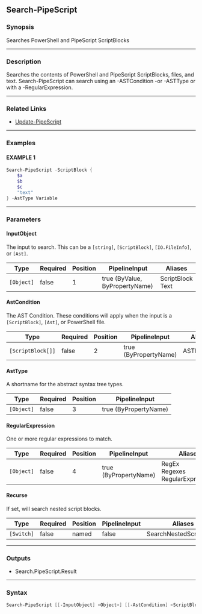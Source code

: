 Search-PipeScript
-----------------




### Synopsis
Searches PowerShell and PipeScript ScriptBlocks



---


### Description

Searches the contents of PowerShell and PipeScript ScriptBlocks, files, and text.
Search-PipeScript can search using an -ASTCondition -or -ASTType or with a -RegularExpression.



---


### Related Links
* [Update-PipeScript](Update-PipeScript.md)





---


### Examples
#### EXAMPLE 1
```PowerShell
Search-PipeScript -ScriptBlock {
    $a
    $b
    $c
    "text"
} -AstType Variable
```



---


### Parameters
#### **InputObject**

The input to search.
This can be a `[string]`, `[ScriptBlock]`, `[IO.FileInfo]`, or `[Ast]`.






|Type      |Required|Position|PipelineInput                 |Aliases             |
|----------|--------|--------|------------------------------|--------------------|
|`[Object]`|false   |1       |true (ByValue, ByPropertyName)|ScriptBlock<br/>Text|



#### **AstCondition**

The AST Condition.
These conditions will apply when the input is a `[ScriptBlock]`, `[Ast]`, or PowerShell file.






|Type             |Required|Position|PipelineInput        |Aliases    |
|-----------------|--------|--------|---------------------|-----------|
|`[ScriptBlock[]]`|false   |2       |true (ByPropertyName)|ASTDelegate|



#### **AstType**

A shortname for the abstract syntax tree types.






|Type      |Required|Position|PipelineInput        |
|----------|--------|--------|---------------------|
|`[Object]`|false   |3       |true (ByPropertyName)|



#### **RegularExpression**

One or more regular expressions to match.






|Type      |Required|Position|PipelineInput        |Aliases                                 |
|----------|--------|--------|---------------------|----------------------------------------|
|`[Object]`|false   |4       |true (ByPropertyName)|RegEx<br/>Regexes<br/>RegularExpressions|



#### **Recurse**

If set, will search nested script blocks.






|Type      |Required|Position|PipelineInput|Aliases                |
|----------|--------|--------|-------------|-----------------------|
|`[Switch]`|false   |named   |false        |SearchNestedScriptBlock|





---


### Outputs
* Search.PipeScript.Result






---


### Syntax
```PowerShell
Search-PipeScript [[-InputObject] <Object>] [[-AstCondition] <ScriptBlock[]>] [[-AstType] <Object>] [[-RegularExpression] <Object>] [-Recurse] [<CommonParameters>]
```
